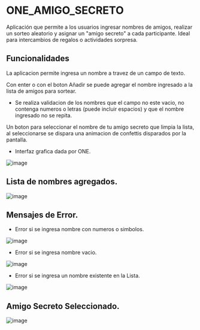 # ONE_AMIGO_SECRETO
Aplicación que permite a los usuarios ingresar nombres de amigos, realizar un sorteo aleatorio y asignar un "amigo secreto" a cada participante. Ideal para intercambios de regalos o actividades sorpresa.

## Funcionalidades

La aplicacion permite ingresa un nombre a travez de un campo de texto.

Con enter o con el boton Añadir se puede agregar el nombre ingresado a la lista de amigos para sortear.

- Se realiza validacion de los nombres que el campo no este vacio, no contenga numeros o letras (puede incluir espacios) y que el nombre ingresado no se repita.

Un boton para seleccionar el nombre de tu amigo secreto que limpia la lista, al seleccionarse se dispara una animacion de confettis disparados por la pantalla.


* Interfaz grafica dada por ONE.

![image](https://github.com/user-attachments/assets/d34870ce-01e5-432c-8823-1d871f839b96)

## Lista de nombres agregados.

![image](https://github.com/user-attachments/assets/032a8289-7a57-4d0b-8af5-1ac9ea8fe8b8)

## Mensajes de Error.

* Error si se ingresa nombre con numeros o simbolos.
  
![image](https://github.com/user-attachments/assets/9348bbde-1692-49ee-89a6-a4f935ecf18e)

* Error si se ingresa nombre vacio.
  
![image](https://github.com/user-attachments/assets/36b80d61-7312-4ec8-9d7b-00dea08476bb)

* Error si se ingresa un nombre existente en la Lista.
  
![image](https://github.com/user-attachments/assets/008fe302-77c3-4233-9eff-0679dcfa7720)

## Amigo Secreto Seleccionado.
![image](https://github.com/user-attachments/assets/0102eaa0-979b-4271-a3df-3fe7012a52d4)
